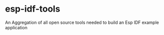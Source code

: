 # esp-idf-tools
An Aggregation of all open source tools needed to build an Esp IDF example application 
